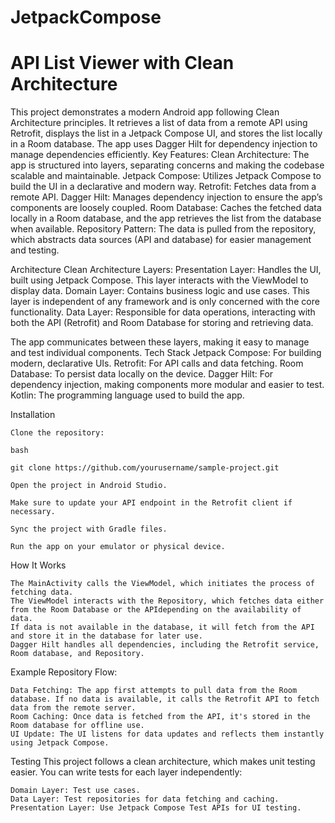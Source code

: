 # JetpackCompose
# API List Viewer with Clean Architecture
This project demonstrates a modern Android app following Clean Architecture principles. It retrieves a list of data from a remote API using Retrofit, displays the list in a Jetpack Compose UI, and stores the list locally in a Room database. The app uses Dagger Hilt for dependency injection to manage dependencies efficiently.
Key Features:
    Clean Architecture: The app is structured into layers, separating concerns and making the codebase scalable and maintainable.
    Jetpack Compose: Utilizes Jetpack Compose to build the UI in a declarative and modern way.
    Retrofit: Fetches data from a remote API.
    Dagger Hilt: Manages dependency injection to ensure the app’s components are loosely coupled.
    Room Database: Caches the fetched data locally in a Room database, and the app retrieves the list from the database when available.
    Repository Pattern: The data is pulled from the repository, which abstracts data sources (API and database) for easier management and testing.

Architecture
Clean Architecture Layers:
    Presentation Layer: Handles the UI, built using Jetpack Compose. This layer interacts with the ViewModel to display data.
    Domain Layer: Contains business logic and use cases. This layer is independent of any framework and is only concerned with the core functionality.
    Data Layer: Responsible for data operations, interacting with both the API (Retrofit) and Room Database for storing and retrieving data.

The app communicates between these layers, making it easy to manage and test individual components.
Tech Stack
    Jetpack Compose: For building modern, declarative UIs.
    Retrofit: For API calls and data fetching.
    Room Database: To persist data locally on the device.
    Dagger Hilt: For dependency injection, making components more modular and easier to test.
    Kotlin: The programming language used to build the app.

Installation

    Clone the repository:

    bash

    git clone https://github.com/yourusername/sample-project.git

    Open the project in Android Studio.

    Make sure to update your API endpoint in the Retrofit client if necessary.

    Sync the project with Gradle files.

    Run the app on your emulator or physical device.

How It Works

    The MainActivity calls the ViewModel, which initiates the process of fetching data.
    The ViewModel interacts with the Repository, which fetches data either from the Room Database or the APIdepending on the availability of data.
    If data is not available in the database, it will fetch from the API and store it in the database for later use.
    Dagger Hilt handles all dependencies, including the Retrofit service, Room database, and Repository.

Example
Repository Flow:

    Data Fetching: The app first attempts to pull data from the Room database. If no data is available, it calls the Retrofit API to fetch data from the remote server.
    Room Caching: Once data is fetched from the API, it's stored in the Room database for offline use.
    UI Update: The UI listens for data updates and reflects them instantly using Jetpack Compose.

Testing
This project follows a clean architecture, which makes unit testing easier. You can write tests for each layer independently:

    Domain Layer: Test use cases.
    Data Layer: Test repositories for data fetching and caching.
    Presentation Layer: Use Jetpack Compose Test APIs for UI testing.


